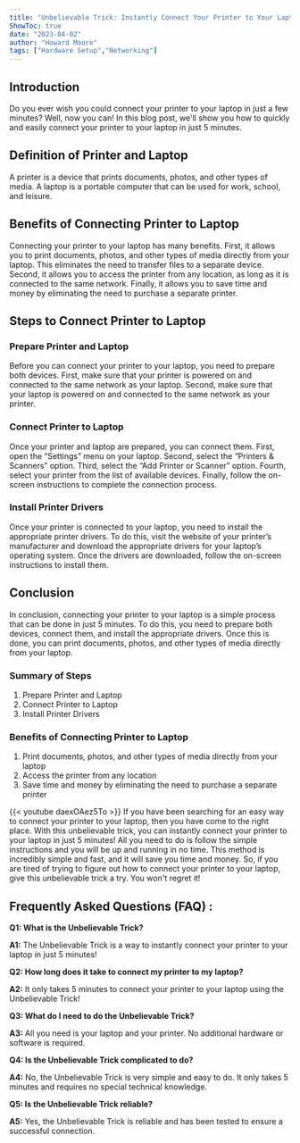 ```yaml
---
title: "Unbelievable Trick: Instantly Connect Your Printer to Your Laptop in Just 5 Minutes!"
ShowToc: true 
date: "2023-04-02"
author: "Howard Moore" 
tags: ["Hardware Setup","Networking"]
---
```

## Introduction
Do you ever wish you could connect your printer to your laptop in just a few minutes? Well, now you can! In this blog post, we'll show you how to quickly and easily connect your printer to your laptop in just 5 minutes. 

## Definition of Printer and Laptop
A printer is a device that prints documents, photos, and other types of media. A laptop is a portable computer that can be used for work, school, and leisure.

## Benefits of Connecting Printer to Laptop
Connecting your printer to your laptop has many benefits. First, it allows you to print documents, photos, and other types of media directly from your laptop. This eliminates the need to transfer files to a separate device. Second, it allows you to access the printer from any location, as long as it is connected to the same network. Finally, it allows you to save time and money by eliminating the need to purchase a separate printer.

## Steps to Connect Printer to Laptop

### Prepare Printer and Laptop 
Before you can connect your printer to your laptop, you need to prepare both devices. First, make sure that your printer is powered on and connected to the same network as your laptop. Second, make sure that your laptop is powered on and connected to the same network as your printer. 

### Connect Printer to Laptop
Once your printer and laptop are prepared, you can connect them. First, open the “Settings” menu on your laptop. Second, select the “Printers & Scanners” option. Third, select the “Add Printer or Scanner” option. Fourth, select your printer from the list of available devices. Finally, follow the on-screen instructions to complete the connection process. 

### Install Printer Drivers
Once your printer is connected to your laptop, you need to install the appropriate printer drivers. To do this, visit the website of your printer’s manufacturer and download the appropriate drivers for your laptop’s operating system. Once the drivers are downloaded, follow the on-screen instructions to install them. 

## Conclusion 
In conclusion, connecting your printer to your laptop is a simple process that can be done in just 5 minutes. To do this, you need to prepare both devices, connect them, and install the appropriate drivers. Once this is done, you can print documents, photos, and other types of media directly from your laptop. 

### Summary of Steps
1. Prepare Printer and Laptop 
2. Connect Printer to Laptop 
3. Install Printer Drivers 

### Benefits of Connecting Printer to Laptop 
1. Print documents, photos, and other types of media directly from your laptop 
2. Access the printer from any location 
3. Save time and money by eliminating the need to purchase a separate printer

{{< youtube daexOAez5To >}} 
If you have been searching for an easy way to connect your printer to your laptop, then you have come to the right place. With this unbelievable trick, you can instantly connect your printer to your laptop in just 5 minutes! All you need to do is follow the simple instructions and you will be up and running in no time. This method is incredibly simple and fast, and it will save you time and money. So, if you are tired of trying to figure out how to connect your printer to your laptop, give this unbelievable trick a try. You won't regret it!

## Frequently Asked Questions (FAQ) :
**Q1: What is the Unbelievable Trick?**

**A1:** The Unbelievable Trick is a way to instantly connect your printer to your laptop in just 5 minutes!

**Q2: How long does it take to connect my printer to my laptop?**

**A2:** It only takes 5 minutes to connect your printer to your laptop using the Unbelievable Trick!

**Q3: What do I need to do the Unbelievable Trick?**

**A3:** All you need is your laptop and your printer. No additional hardware or software is required.

**Q4: Is the Unbelievable Trick complicated to do?**

**A4:** No, the Unbelievable Trick is very simple and easy to do. It only takes 5 minutes and requires no special technical knowledge.

**Q5: Is the Unbelievable Trick reliable?**

**A5:** Yes, the Unbelievable Trick is reliable and has been tested to ensure a successful connection.





